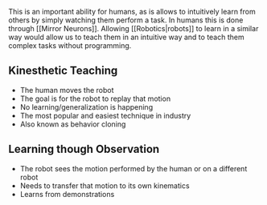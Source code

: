 This is an important ability for humans, as is allows to intuitively learn from others by simply watching them perform a task. In humans this is done through [[Mirror Neurons]].
Allowing [[Robotics|robots]] to learn in a similar way would allow us to teach them in an intuitive way and to teach them complex tasks without programming.

## Kinesthetic Teaching
- The human moves the robot
- The goal is for the robot to replay that motion
- No learning/generalization is happening
- The most popular and easiest technique in industry
- Also known as behavior cloning
## Learning though Observation
- The robot sees the motion performed by the human or on a different robot
- Needs to transfer that motion to its own kinematics
- Learns from demonstrations